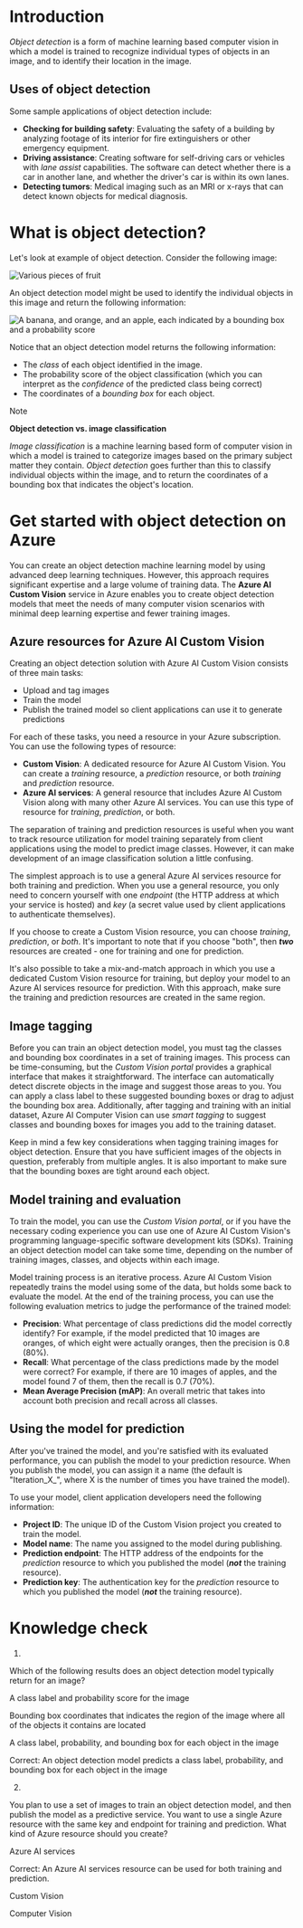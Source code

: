 
# Introduction


_Object detection_ is a form of machine learning based computer vision in which a model is trained to recognize individual types of objects in an image, and to identify their location in the image.

## Uses of object detection

Some sample applications of object detection include:

- **Checking for building safety**: Evaluating the safety of a building by analyzing footage of its interior for fire extinguishers or other emergency equipment.
- **Driving assistance**: Creating software for self-driving cars or vehicles with _lane assist_ capabilities. The software can detect whether there is a car in another lane, and whether the driver's car is within its own lanes.
- **Detecting tumors**: Medical imaging such as an MRI or x-rays that can detect known objects for medical diagnosis.

# What is object detection?


Let's look at example of object detection. Consider the following image:

![Various pieces of fruit](https://learn.microsoft.com/en-us/training/wwl-data-ai/detect-objects-images-custom-vision/media/produce.png)

An object detection model might be used to identify the individual objects in this image and return the following information:

![A banana, and orange, and an apple, each indicated by a bounding box and a probability score](https://learn.microsoft.com/en-us/training/wwl-data-ai/detect-objects-images-custom-vision/media/produce-objects.png)

Notice that an object detection model returns the following information:

- The _class_ of each object identified in the image.
- The probability score of the object classification (which you can interpret as the _confidence_ of the predicted class being correct)
- The coordinates of a _bounding box_ for each object.

Note

**Object detection vs. image classification**

_Image classification_ is a machine learning based form of computer vision in which a model is trained to categorize images based on the primary subject matter they contain. _Object detection_ goes further than this to classify individual objects within the image, and to return the coordinates of a bounding box that indicates the object's location.


# Get started with object detection on Azure


You can create an object detection machine learning model by using advanced deep learning techniques. However, this approach requires significant expertise and a large volume of training data. The **Azure AI Custom Vision** service in Azure enables you to create object detection models that meet the needs of many computer vision scenarios with minimal deep learning expertise and fewer training images.

## Azure resources for Azure AI Custom Vision

Creating an object detection solution with Azure AI Custom Vision consists of three main tasks:

- Upload and tag images
- Train the model
- Publish the trained model so client applications can use it to generate predictions

For each of these tasks, you need a resource in your Azure subscription. You can use the following types of resource:

- **Custom Vision**: A dedicated resource for Azure AI Custom Vision. You can create a _training_ resource, a _prediction_ resource, or both _training_ and _prediction_ resource.
- **Azure AI services**: A general resource that includes Azure AI Custom Vision along with many other Azure AI services. You can use this type of resource for _training_, _prediction_, or both.

The separation of training and prediction resources is useful when you want to track resource utilization for model training separately from client applications using the model to predict image classes. However, it can make development of an image classification solution a little confusing.

The simplest approach is to use a general Azure AI services resource for both training and prediction. When you use a general resource, you only need to concern yourself with one _endpoint_ (the HTTP address at which your service is hosted) and _key_ (a secret value used by client applications to authenticate themselves).

If you choose to create a Custom Vision resource, you can choose _training_, _prediction_, or _both_. It's important to note that if you choose "both", then _**two**_ resources are created - one for training and one for prediction.

It's also possible to take a mix-and-match approach in which you use a dedicated Custom Vision resource for training, but deploy your model to an Azure AI services resource for prediction. With this approach, make sure the training and prediction resources are created in the same region.

## Image tagging

Before you can train an object detection model, you must tag the classes and bounding box coordinates in a set of training images. This process can be time-consuming, but the _Custom Vision portal_ provides a graphical interface that makes it straightforward. The interface can automatically detect discrete objects in the image and suggest those areas to you. You can apply a class label to these suggested bounding boxes or drag to adjust the bounding box area. Additionally, after tagging and training with an initial dataset, Azure AI Computer Vision can use _smart tagging_ to suggest classes and bounding boxes for images you add to the training dataset.

Keep in mind a few key considerations when tagging training images for object detection. Ensure that you have sufficient images of the objects in question, preferably from multiple angles. It is also important to make sure that the bounding boxes are tight around each object.

## Model training and evaluation

To train the model, you can use the _Custom Vision portal_, or if you have the necessary coding experience you can use one of Azure AI Custom Vision's programming language-specific software development kits (SDKs). Training an object detection model can take some time, depending on the number of training images, classes, and objects within each image.

Model training process is an iterative process. Azure AI Custom Vision repeatedly trains the model using some of the data, but holds some back to evaluate the model. At the end of the training process, you can use the following evaluation metrics to judge the performance of the trained model:

- **Precision**: What percentage of class predictions did the model correctly identify? For example, if the model predicted that 10 images are oranges, of which eight were actually oranges, then the precision is 0.8 (80%).
- **Recall**: What percentage of the class predictions made by the model were correct? For example, if there are 10 images of apples, and the model found 7 of them, then the recall is 0.7 (70%).
- **Mean Average Precision (mAP)**: An overall metric that takes into account both precision and recall across all classes.

## Using the model for prediction

After you've trained the model, and you're satisfied with its evaluated performance, you can publish the model to your prediction resource. When you publish the model, you can assign it a name (the default is "Iteration_X_", where X is the number of times you have trained the model).

To use your model, client application developers need the following information:

- **Project ID**: The unique ID of the Custom Vision project you created to train the model.
- **Model name**: The name you assigned to the model during publishing.
- **Prediction endpoint**: The HTTP address of the endpoints for the _prediction_ resource to which you published the model (_**not**_ the training resource).
- **Prediction key**: The authentication key for the _prediction_ resource to which you published the model (_**not**_ the training resource).


# Knowledge check

1.

Which of the following results does an object detection model typically return for an image?

A class label and probability score for the image

Bounding box coordinates that indicates the region of the image where all of the objects it contains are located

A class label, probability, and bounding box for each object in the image

Correct: An object detection model predicts a class label, probability, and bounding box for each object in the image

2.

You plan to use a set of images to train an object detection model, and then publish the model as a predictive service. You want to use a single Azure resource with the same key and endpoint for training and prediction. What kind of Azure resource should you create?

Azure AI services

Correct: An Azure AI services resource can be used for both training and prediction.

Custom Vision

Computer Vision